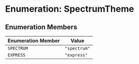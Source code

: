 # Enumeration: SpectrumTheme

## Enumeration Members

| Enumeration Member | Value |
| ------ | ------ |
| `SPECTRUM` | `"spectrum"` |
| `EXPRESS` | `"express"` |
